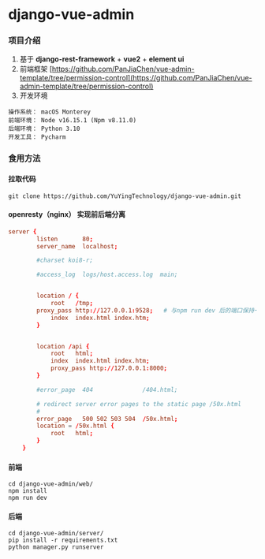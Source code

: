 # django-vue-admin

### 项目介绍
1. 基于 **django-rest-framework** + **vue2** + **element ui**
2. 前端框架 [https://github.com/PanJiaChen/vue-admin-template/tree/permission-control](https://github.com/PanJiaChen/vue-admin-template/tree/permission-control)
3. 开发环境
```
操作系统： macOS Monterey
前端环境： Node v16.15.1 (Npm v8.11.0)
后端环境： Python 3.10
开发工具： Pycharm
```

### 食用方法
#### 拉取代码
```shell
git clone https://github.com/YuYingTechnology/django-vue-admin.git
```
#### openresty（nginx） 实现前后端分离
```conf
server {
        listen       80;
        server_name  localhost;

        #charset koi8-r;

        #access_log  logs/host.access.log  main;


        location / {
            root   /tmp;
	    proxy_pass http://127.0.0.1:9528;   # 与npm run dev 后的端口保持一致
            index  index.html index.htm;
        }


        location /api {
            root   html;
            index  index.html index.htm;
            proxy_pass http://127.0.0.1:8000;
        }

        #error_page  404              /404.html;

        # redirect server error pages to the static page /50x.html
        #
        error_page   500 502 503 504  /50x.html;
        location = /50x.html {
            root   html;
        }
    }

```
#### 前端
```shell
cd django-vue-admin/web/
npm install
npm run dev
```
#### 后端
```shell
cd django-vue-admin/server/
pip install -r requirements.txt
python manager.py runserver
```
